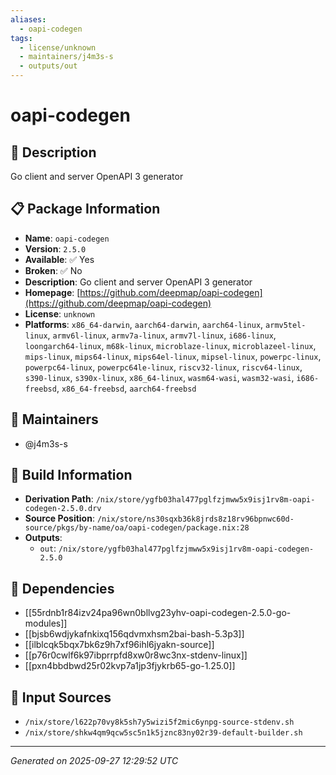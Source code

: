 ```yaml
---
aliases:
  - oapi-codegen
tags:
  - license/unknown
  - maintainers/j4m3s-s
  - outputs/out
---
```


# oapi-codegen

## 📝 Description

Go client and server OpenAPI 3 generator

## 📋 Package Information

- **Name**: `oapi-codegen`
- **Version**: `2.5.0`
- **Available**: ✅ Yes
- **Broken**: ✅ No
- **Description**: Go client and server OpenAPI 3 generator
- **Homepage**: [https://github.com/deepmap/oapi-codegen](https://github.com/deepmap/oapi-codegen)
- **License**: `unknown`
- **Platforms**: `x86_64-darwin`, `aarch64-darwin`, `aarch64-linux`, `armv5tel-linux`, `armv6l-linux`, `armv7a-linux`, `armv7l-linux`, `i686-linux`, `loongarch64-linux`, `m68k-linux`, `microblaze-linux`, `microblazeel-linux`, `mips-linux`, `mips64-linux`, `mips64el-linux`, `mipsel-linux`, `powerpc-linux`, `powerpc64-linux`, `powerpc64le-linux`, `riscv32-linux`, `riscv64-linux`, `s390-linux`, `s390x-linux`, `x86_64-linux`, `wasm64-wasi`, `wasm32-wasi`, `i686-freebsd`, `x86_64-freebsd`, `aarch64-freebsd`
## 👥 Maintainers

- @j4m3s-s


## 🔧 Build Information

- **Derivation Path**: `/nix/store/ygfb03hal477pglfzjmww5x9isj1rv8m-oapi-codegen-2.5.0.drv`
- **Source Position**: `/nix/store/ns30sqxb36k8jrds8z18rv96bpnwc60d-source/pkgs/by-name/oa/oapi-codegen/package.nix:28`
- **Outputs**:
  - `out`:  `/nix/store/ygfb03hal477pglfzjmww5x9isj1rv8m-oapi-codegen-2.5.0`

## 🔗 Dependencies

- [[55rdnb1r84izv24pa96wn0bllvg23yhv-oapi-codegen-2.5.0-go-modules]]
- [[bjsb6wdjykafnkixq156qdvmxhsm2bai-bash-5.3p3]]
- [[ilblcqk5bqx7bk6z9h7xf96ihl6jyakn-source]]
- [[p76r0cwlf6k97ibprrpfd8xw0r8wc3nx-stdenv-linux]]
- [[pxn4bbdbwd25r02kvp7a1jp3fjykrb65-go-1.25.0]]

## 📁 Input Sources

- `/nix/store/l622p70vy8k5sh7y5wizi5f2mic6ynpg-source-stdenv.sh`
- `/nix/store/shkw4qm9qcw5sc5n1k5jznc83ny02r39-default-builder.sh`

---
*Generated on 2025-09-27 12:29:52 UTC*
